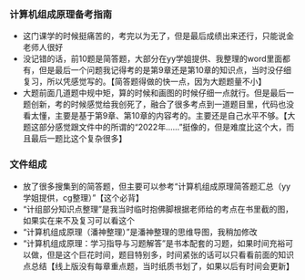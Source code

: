 ### 计算机组成原理备考指南
- 这门课学的时候挺痛苦的，考完以为无了，但是最后成绩出来还行，只能说金老师人很好
- 没记错的话，前10题是简答题，大部分在yy学姐提供、我整理的word里面都有，但是最后一个问题我记得考的是第9章还是第10章的知识点，当时没仔细复习，所以凭感觉写的。【简答题得做的快一点，因为大题题量不小】
- 大题前面几道题中规中矩，算的时候和画图的时候仔细一点就行。但是最后一题创新，考的时候感觉给我创死了，融合了很多考点到一道题目里，代码也没看太懂，主要是基于第9章、第10章的内容考的。主要还是自己水平不够。【大题这部分感觉跟文件中的所谓的“2022年……”挺像的，但是难度比这个大，而且最后一题比这个复杂很多】

### 文件组成
- 放了很多搜集到的简答题，但主要可以参考“计算机组成原理简答题汇总（yy学姐提供，cg整理）”【这个必背】
- “计组部分知识点整理”是我当时临时抱佛脚根据老师给的考点在书里截的图，如果实在来不及复习可以看这个
- “计算机组成原理（潘神整理）”是潘神整理的思维导图，我稍加修改
- “计算机组成原理：学习指导与习题解答”是书本配套的习题，如果时间充裕可以做，但是这个巨花时间，题目特别多，时间紧张的话可以只看看前面的知识点总结【线上版没有每章重点题，当时纸质书划了，如果以后有时间会更新】
